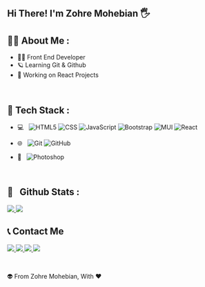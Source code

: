 <h2>Hi There! I'm Zohre Mohebian 🖐</h2>

<h2>👩‍💻 About Me :</h2>

- 👩‍🚀 Front End Developer
- 🪐 Learning Git & Github
- 💫 Working on React Projects

 <br />

<h2>🚀 Tech Stack :</h2>

- 💻 &nbsp;
  ![HTML5](https://img.shields.io/badge/-HTML5-333333?style=flat&logo=HTML5)
  ![CSS](https://img.shields.io/badge/-CSS-333333?style=flat&logo=CSS3&logoColor=1572B6)
  ![JavaScript](https://img.shields.io/badge/-JavaScript-333333?style=flat&logo=javascript)
  ![Bootstrap](https://img.shields.io/badge/-Bootstrap-333333?style=flat&logo=bootstrap&logoColor=563D7C)
 ![MUI](https://img.shields.io/badge/-MUI-333333?style=flat&logo=mui)
  ![React](https://img.shields.io/badge/-React-333333?style=flat&logo=react)
- 🌐 &nbsp;
  ![Git](https://img.shields.io/badge/-Git-333333?style=flat&logo=git)
  ![GitHub](https://img.shields.io/badge/-GitHub-333333?style=flat&logo=github)
- 🔧 &nbsp;
  ![Photoshop](https://img.shields.io/badge/-Photoshop-333333?style=flat&logo=adobe-photoshop)

  <br />
<h2>🔭 &nbsp; Github Stats :</h2>

  <a href="https://github.com/zmohebian13">
    <img src='https://github-readme-stats.vercel.app/api/top-langs/?username=zmohebian13' />
    <img src='https://github-readme-stats.vercel.app/api?username=zmohebian13&show_icons=true&theme=cobalt' />
</a>

<br />

<h2>📞 Contact Me </h2>

<p align="left">
  <a href="https://berangechadoram.ir/">
    <img src="https://img.shields.io/badge/Website-www.berangechadoram.ir-blue?style=flat&logo=google-chrome" />
  </a>
  <a href="https://instagram.com/z.mohebian13/">
    <img src="https://img.shields.io/badge/Instagram-@z.mohebian13-red?style=flat&logo=instagram" />
  </a>
  <a href="https://t.me/zmohebian/">
    <img src="https://img.shields.io/badge/Telegram-@zmohebian-blue?style=flat&logo=telegram" />
  </a>
   <a href="#">
    <img src="https://img.shields.io/badge/Gmail-mehrabanbanoo13@gmail.com-green?style=flat&logo=Gmail" />
  </a>
</p>

<br />

👽 From Zohre Mohebian, With ❤️
  

